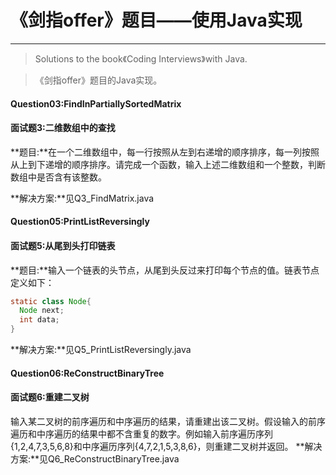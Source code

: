 # 《剑指offer》题目——使用Java实现
***
> Solutions to the book《Coding Interviews》with Java.

>《剑指offer》题目的Java实现。

#### Question03:FindInPartiallySortedMatrix
#### 面试题3:二维数组中的查找
**题目:**在一个二维数组中，每一行按照从左到右递增的顺序排序，每一列按照从上到下递增的顺序排序。请完成一个函数，输入上述二维数组和一个整数，判断数组中是否含有该整数。

**解决方案:**见Q3_FindMatrix.java

#### Question05:PrintListReversingly
#### 面试题5:从尾到头打印链表
**题目:**输入一个链表的头节点，从尾到头反过来打印每个节点的值。链表节点定义如下：

```java
static class Node{
  Node next;
  int data;
}
```
**解决方案:**见Q5_PrintListReversingly.java

#### Question06:ReConstructBinaryTree
#### 面试题6:重建二叉树
输入某二叉树的前序遍历和中序遍历的结果，请重建出该二叉树。假设输入的前序遍历和中序遍历的结果中都不含重复的数字。例如输入前序遍历序列{1,2,4,7,3,5,6,8}和中序遍历序列{4,7,2,1,5,3,8,6}，则重建二叉树并返回。
**解决方案:**见Q6_ReConstructBinaryTree.java
